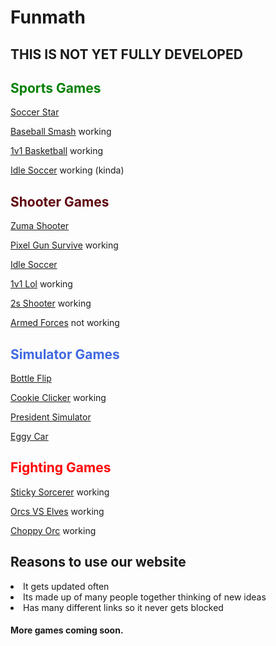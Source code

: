 





# Funmath


<h2>THIS IS NOT YET FULLY DEVELOPED</h2>



<h2 style="color:green;">Sports Games </h2>

[Soccer Star](https://cosmosinagalaxy.github.io/Funmath/soccerstar.html)

[Baseball Smash](https://cosmosinagalaxy.github.io/Funmath/baseballsmash.html) working
 

[1v1 Basketball](https://cosmosinagalaxy.github.io/Funmath/1v1basketball.html) working


[Idle Soccer](https://cosmosinagalaxy.github.io/Funmath/idlesoccer.html) working (kinda)


<h2 style="color:#5e040e;">Shooter Games</h2>


[Zuma Shooter](https://cosmosinagalaxy.github.io/Funmath/zumashooter.html)

[Pixel Gun Survive](https://cosmosinagalaxy.github.io/Funmath/pixelgunsurvive.html) working


[Idle Soccer](https://cosmosinagalaxy.github.io/Funmath/idlesoccer.html) 

  [1v1 Lol](https://games.imc.re/ngs/1v1lol/) working 

[2s Shooter](https://cosmosinagalaxy.github.io/Funmath/2dshooter.html) working


 [Armed Forces](https://anchorxandthe.world/games/armedforces) not working 
 <h2 style="color:royalblue;">Simulator Games </h2>

[Bottle Flip](https://cosmosinagalaxy.github.io/Funmath/bottleflip.html)
   
[Cookie Clicker](https://jetyuh.github.io/cookie-clicker/) working

[President Simulator](https://cosmosinagalaxy.github.io/Funmath/presidentsim.html) 

[Eggy Car](https://cosmosinagalaxy.github.io/Funmath/eggycar.html)





<h2 style="color:red;">Fighting Games </h2>



[Sticky Sorcerer](https://jetyehsunblocked.codehs.me/games/sticky-sorcerer.html) working





[Orcs VS Elves](https://jetyehsunblocked.codehs.me/games/orcs-vs-elves.html) working


[Choppy Orc](https://jetyehsunblocked.codehs.me/games/choppy-orc.html) working







 <h2>Reasons to use our website</h2>

 <li> It gets updated often
 <li>Its made up of many people together thinking of new ideas
 <li>Has many different links so it never gets blocked
<h4>More games coming soon. 







